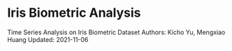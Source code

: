 # Iris Biometric Analysis
Time Series Analysis on Iris Biometric Dataset
Authors: Kicho Yu, Mengxiao Huang
Updated: 2021-11-06
